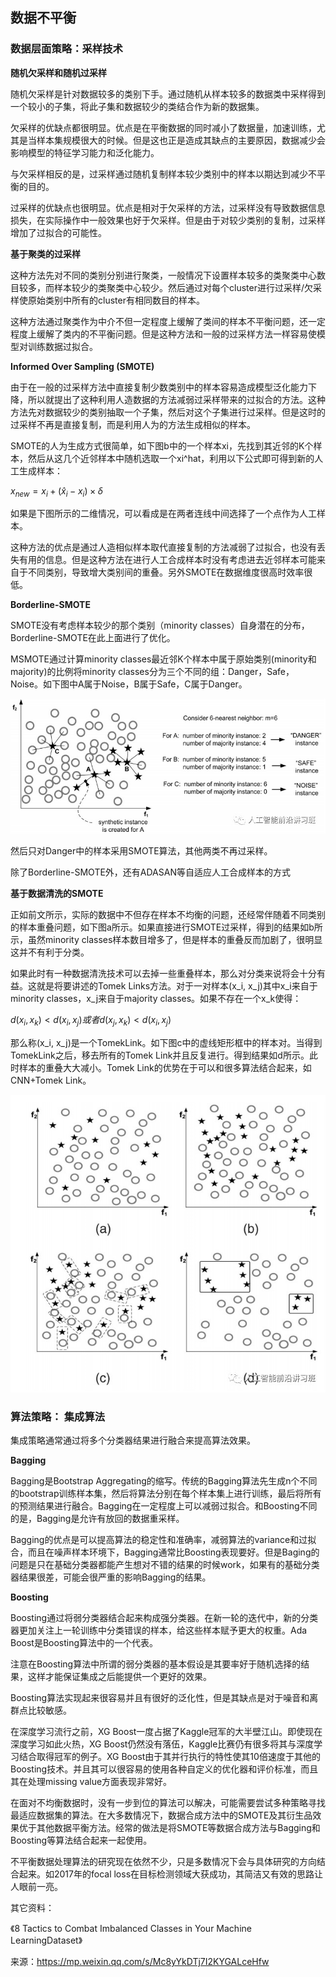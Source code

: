 

## 数据不平衡

### **数据层面策略：采样技术** 

**随机欠采样和随机过采样**

随机欠采样是针对数据较多的类别下手。通过随机从样本较多的数据类中采样得到一个较小的子集，将此子集和数据较少的类结合作为新的数据集。 

欠采样的优缺点都很明显。优点是在平衡数据的同时减小了数据量，加速训练，尤其是当样本集规模很大的时候。但是这也正是造成其缺点的主要原因，数据减少会影响模型的特征学习能力和泛化能力。

与欠采样相反的是，过采样通过随机复制样本较少类别中的样本以期达到减少不平衡的目的。

过采样的优缺点也很明显。优点是相对于欠采样的方法，过采样没有导致数据信息损失，在实际操作中一般效果也好于欠采样。但是由于对较少类别的复制，过采样增加了过拟合的可能性。 

**基于聚类的过采样** 

这种方法先对不同的类别分别进行聚类，一般情况下设置样本较多的类聚类中心数目较多，而样本较少的类聚类中心较少。然后通过对每个cluster进行过采样/欠采样使原始类别中所有的cluster有相同数目的样本。 

这种方法通过聚类作为中介不但一定程度上缓解了类间的样本不平衡问题，还一定程度上缓解了类内的不平衡问题。但是这种方法和一般的过采样方法一样容易使模型对训练数据过拟合。 

**Informed Over Sampling (SMOTE)** 

由于在一般的过采样方法中直接复制少数类别中的样本容易造成模型泛化能力下降，所以就提出了这种利用人造数据的方法减弱过采样带来的过拟合的方法。这种方法先对数据较少的类别抽取一个子集，然后对这个子集进行过采样。但是这时的过采样不再是直接复制，而是利用人为的方法生成相似的样本。

SMOTE的人为生成方式很简单，如下图b中的一个样本xi，先找到其近邻的K个样本，然后从这几个近邻样本中随机选取一个xi^hat，利用以下公式即可得到新的人工生成样本：

$x_{new}=x_i +(\hat x_i -x_i)\times \delta$

如果是下图所示的二维情况，可以看成是在两者连线中间选择了一个点作为人工样本。 

这种方法的优点是通过人造相似样本取代直接复制的方法减弱了过拟合，也没有丢失有用的信息。但是这种方法在进行人工合成样本时没有考虑进去近邻样本可能来自于不同类别，导致增大类别间的重叠。另外SMOTE在数据维度很高时效率很低。 

**Borderline-SMOTE** 

SMOTE没有考虑样本较少的那个类别（minority classes）自身潜在的分布，Borderline-SMOTE在此上面进行了优化。

MSMOTE通过计算minority classes最近邻K个样本中属于原始类别(minority和majority)的比例将minority classes分为三个不同的组：Danger，Safe，Noise。如下图中A属于Noise，B属于Safe，C属于Danger。

![1529841636701](img/msmote.png)

然后只对Danger中的样本采用SMOTE算法，其他两类不再过采样。

除了Borderline-SMOTE外，还有ADASAN等自适应人工合成样本的方式

**基于数据清洗的SMOTE** 

正如前文所示，实际的数据中不但存在样本不均衡的问题，还经常伴随着不同类别的样本重叠问题，如下图a所示。如果直接进行SMOTE过采样，得到的结果如b所示，虽然minority classes样本数目增多了，但是样本的重叠反而加剧了，很明显这并不有利于分类。

如果此时有一种数据清洗技术可以去掉一些重叠样本，那么对分类来说将会十分有益。这就是将要讲述的Tomek Links方法。对于一对样本(x_i, x_j)其中x_i来自于minority classes，x_j来自于majority classes。如果不存在一个x_k使得：

$d(x_i,x_k) < d(x_i, x_j) 或者d(x_j, x_k) < d(x_i, x_j)$

那么称(x_i, x_j)是一个TomekLink。如下图c中的虚线矩形框中的样本对。当得到TomekLink之后，移去所有的Tomek Link并且反复进行。得到结果如d所示。此时样本的重叠大大减小。Tomek Link的优势在于可以和很多算法结合起来，如CNN+Tomek Link。 

![1529841827600](img/smote)

### **算法策略： 集成算法** 

集成策略通常通过将多个分类器结果进行融合来提高算法效果。 

**Bagging** 

Bagging是Bootstrap Aggregating的缩写。传统的Bagging算法先生成n个不同的bootstrap训练样本集，然后将算法分别在每个样本集上进行训练，最后将所有的预测结果进行融合。Bagging在一定程度上可以减弱过拟合。和Boosting不同的是，Bagging是允许有放回的数据重采样。 

Bagging的优点是可以提高算法的稳定性和准确率，减弱算法的variance和过拟合，而且在噪声样本环境下，Bagging通常比Boosting表现要好。但是Baging的问题是只在基础分类器都能产生想对不错的结果的时候work，如果有的基础分类器结果很差，可能会很严重的影响Bagging的结果。 

**Boosting**

Boosting通过将弱分类器结合起来构成强分类器。在新一轮的迭代中，新的分类器更加关注上一轮训练中分类错误的样本，给这些样本赋予更大的权重。Ada Boost是Boosting算法中的一个代表。

注意在Boosting算法中所谓的弱分类器的基本假设是其要率好于随机选择的结果，这样才能保证集成之后能提供一个更好的效果。

Boosting算法实现起来很容易并且有很好的泛化性，但是其缺点是对于噪音和离群点比较敏感。

在深度学习流行之前，XG Boost一度占据了Kaggle冠军的大半壁江山。即使现在深度学习如此火热，XG Boost仍然没有落伍，Kaggle比赛仍有很多将其与深度学习结合取得冠军的例子。XG Boost由于其并行执行的特性使其10倍速度于其他的Boosting技术。并且其可以很容易的使用各种自定义的优化器和评价标准，而且其在处理missing value方面表现非常好。

在面对不均衡数据时，没有一步到位的算法可以解决，可能需要尝试多种策略寻找最适应数据集的算法。在大多数情况下，数据合成方法中的SMOTE及其衍生品效果优于其他数据平衡方法。经常的做法是将SMOTE等数据合成方法与Bagging和Boosting等算法结合起来一起使用。

不平衡数据处理算法的研究现在依然不少，只是多数情况下会与具体研究的方向结合起来。如2017年的focal loss在目标检测领域大获成功，其简洁又有效的思路让人眼前一亮。

其它资料：

《8 Tactics to Combat Imbalanced Classes in Your Machine LearningDataset》

来源：https://mp.weixin.qq.com/s/Mc8yYkDTj7I2KYGALceHfw

